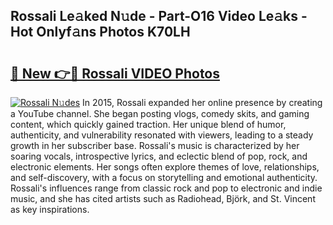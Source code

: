 ## Rossali Le𝚊ked N𝚞de - Part-O16 Video Le𝚊ks - Hot Onlyf𝚊ns Photos K70LH

# <h2><a href="http://ac10280.deff.icu/?id=Rossali">🔗 New 👉🔴 Rossali VIDEO Photos</a></h2>

[![Rossali N𝚞des](https://i.imgur.com/rIISA9y.gif)](http://ac10280.deff.icu/?id=Rossali)
In 2015, Rossali expanded her online presence by creating a YouTube channel. She began posting vlogs, comedy skits, and gaming content, which quickly gained traction. Her unique blend of humor, authenticity, and vulnerability resonated with viewers, leading to a steady growth in her subscriber base. Rossali's music is characterized by her soaring vocals, introspective lyrics, and eclectic blend of pop, rock, and electronic elements. Her songs often explore themes of love, relationships, and self-discovery, with a focus on storytelling and emotional authenticity. Rossali's influences range from classic rock and pop to electronic and indie music, and she has cited artists such as Radiohead, Björk, and St. Vincent as key inspirations.
